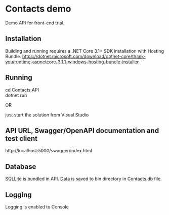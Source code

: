# Contacts demo

Demo API for front-end trial.

## Installation

Building and running requires a .NET Core 3.1+ SDK installation with Hosting Bundle. 
https://dotnet.microsoft.com/download/dotnet-core/thank-you/runtime-aspnetcore-3.1.1-windows-hosting-bundle-installer

## Running

cd Contacts.API\
dotnet run

OR

just start the solution from Visual Studio

## API URL, Swagger/OpenAPI documentation and test client

http://localhost:5000/swagger/index.html

## Database

SQLLite is bundled in API. Data is saved to bin directory in Contacts.db file.

## Logging
Logging is enabled to Console
